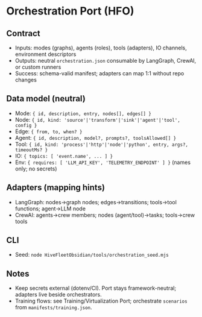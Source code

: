 # Orchestration Port (HFO)

## Contract

- Inputs: modes (graphs), agents (roles), tools (adapters), IO channels, environment descriptors
- Outputs: neutral `orchestration.json` consumable by LangGraph, CrewAI, or custom runners
- Success: schema-valid manifest; adapters can map 1:1 without repo changes

## Data model (neutral)

- Mode: `{ id, description, entry, nodes[], edges[] }`
- Node: `{ id, kind: 'source'|'transform'|'sink'|'agent'|'tool', config }`
- Edge: `{ from, to, when? }`
- Agent: `{ id, description, model?, prompts?, toolsAllowed[] }`
- Tool: `{ id, kind: 'process'|'http'|'node'|'python', entry, args?, timeoutMs? }`
- IO: `{ topics: [ 'event.name', ... ] }`
- Env: `{ requires: [ 'LLM_API_KEY', 'TELEMETRY_ENDPOINT' ] }` (names only; no secrets)

## Adapters (mapping hints)

- LangGraph: nodes→graph nodes; edges→transitions; tools→tool functions; agent→LLM node
- CrewAI: agents→crew members; nodes (agent/tool)→tasks; tools→crew tools

## CLI

- Seed: `node HiveFleetObsidian/tools/orchestration_seed.mjs`

## Notes

- Keep secrets external (dotenv/CI). Port stays framework-neutral; adapters live beside orchestrators.
- Training flows: see Training/Virtualization Port; orchestrate `scenarios` from `manifests/training.json`.
